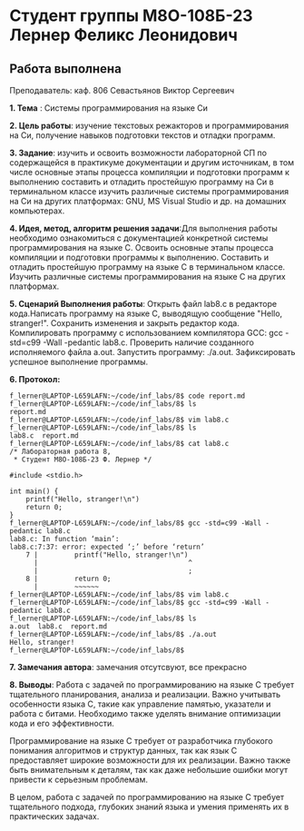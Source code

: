 # Студент группы М8О-108Б-23 Лернер Феликс Леонидович

## Работа выполнена

Преподаватель: каф. 806 Севастьянов Виктор Сергеевич

**1. Тема** : Системы программирования на языке Си

**2. Цель работы**: изучение текстовых режакторов и  программирования на Си, получение навыков подготовки текстов и отладки программ.

**3. Задание**: изучить и освоить возможности лабораторной СП по содержащейся в практикуме документации и другим источникам, в том числе основные этапы процесса компиляции и подготовки программ к выполнению
составить и отладить простейшую программу на Си в терминальном классе
изучить различные системы программирования на Си на других платформах: GNU, MS Visual Studio и др. на домашних компьютерах.

**4. Идея, метод, алгоритм решения задачи**:Для выполнения работы необходимо ознакомиться с документацией конкретной системы программирования на языке C.
Освоить основные этапы процесса компиляции и подготовки программы к выполнению.
Составить и отладить простейшую программу на языке C в терминальном классе.
Изучить различные системы программирования на языке C на других платформах.

**5. Сценарий Выполнения работы**: Открыть файл lab8.c в редакторе кода.Написать программу на языке C, выводящую сообщение "Hello, stranger!".
Сохранить изменения и закрыть редактор кода.
Компилировать программу с использованием компилятора GCC: gcc -std=c99 -Wall -pedantic lab8.c.
Проверить наличие созданного исполняемого файла a.out.
Запустить программу: ./a.out.
Зафиксировать успешное выполнение программы.

**6. Протокол:**

```
f_lerner@LAPTOP-L659LAFN:~/code/inf_labs/8$ code report.md
f_lerner@LAPTOP-L659LAFN:~/code/inf_labs/8$ ls
report.md
f_lerner@LAPTOP-L659LAFN:~/code/inf_labs/8$ vim lab8.c
f_lerner@LAPTOP-L659LAFN:~/code/inf_labs/8$ ls
lab8.c  report.md
f_lerner@LAPTOP-L659LAFN:~/code/inf_labs/8$ cat lab8.c 
/* Лабораторная работа 8, 
 * Студент М8О-108Б-23 Ф. Лернер */

#include <stdio.h>

int main() {
	printf("Hello, stranger!\n")
	return 0;
}
f_lerner@LAPTOP-L659LAFN:~/code/inf_labs/8$ gcc -std=c99 -Wall -pedantic lab8.c
lab8.c: In function ‘main’:
lab8.c:7:37: error: expected ‘;’ before ‘return’
    7 |         printf("Hello, stranger!\n")
      |                                     ^
      |                                     ;
    8 |         return 0;
      |         ~~~~~~                       
f_lerner@LAPTOP-L659LAFN:~/code/inf_labs/8$ vim lab8.c
f_lerner@LAPTOP-L659LAFN:~/code/inf_labs/8$ gcc -std=c99 -Wall -pedantic lab8.c
f_lerner@LAPTOP-L659LAFN:~/code/inf_labs/8$ ls
a.out  lab8.c  report.md
f_lerner@LAPTOP-L659LAFN:~/code/inf_labs/8$ ./a.out
Hello, stranger!
f_lerner@LAPTOP-L659LAFN:~/code/inf_labs/8$ 
```

**7. Замечания автора**: замечания отсутсвуют, все прекрасно

**8. Выводы**: Работа с задачей по программированию на языке C требует тщательного планирования, анализа и реализации. Важно учитывать особенности языка C, такие как управление памятью, указатели и работа с битами. Необходимо также уделять внимание оптимизации кода и его эффективности.

Программирование на языке C требует от разработчика глубокого понимания алгоритмов и структур данных, так как язык C предоставляет широкие возможности для их реализации. Важно также быть внимательным к деталям, так как даже небольшие ошибки могут привести к серьезным проблемам.

В целом, работа с задачей по программированию на языке C требует тщательного подхода, глубоких знаний языка и умения применять их в практических задачах.
